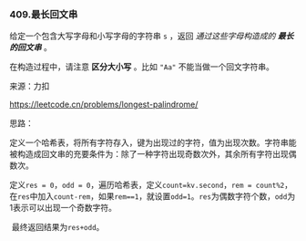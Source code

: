 ### 409.最长回文串

给定一个包含大写字母和小写字母的字符串 `s` ，返回 *通过这些字母构造成的 **最长的回文串*** 。

在构造过程中，请注意 **区分大小写** 。比如 `"Aa"` 不能当做一个回文字符串。

来源：力扣

https://leetcode.cn/problems/longest-palindrome/



思路：

​		定义一个哈希表，将所有字符存入，键为出现过的字符，值为出现次数。字符串能被构造成回文串的充要条件为：除了一种字符出现奇数次外，其余所有字符出现偶数次。

​		定义`res = 0`，`odd = 0`，遍历哈希表，定义`count=kv.second`，`rem = count%2`，在`res`中加入`count-rem`，如果`rem==1`，就设置`odd=1`。`res`为偶数字符个数，`odd`为1表示可以出现一个奇数字符。

​		最终返回结果为`res+odd`。